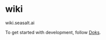 # wiki
wiki.seasalt.ai

To get started with development, follow [Doks](https://getdoks.org/tutorial/introduction/).